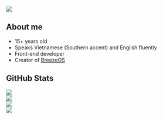 ![](./view.jpg)
## About me
- 15+ years old
- Speaks Vietnamese (Southern accent) and English fluently
- Front-end developer
- Creator of [BreezeOS](https://github.com/breezeos)

## GitHub Stats
![](https://github-readme-stats.vercel.app/api?username=cyplucastero&theme=blueberry)<br/>
![](https://github-readme-streak-stats.herokuapp.com/?user=cyplucastero&theme=blueberry&hide_border=false)<br/>
![](https://github-readme-stats.vercel.app/api/top-langs/?username=cyplucastero&theme=blueberry&hide_border=false&include_all_commits=false&count_private=false&layout=compact)<br/>
[![](https://visitcount.itsvg.in/api?id=cyplucastero&label=Profile%20Views&pretty=true)](https://visitcount.itsvg.in)

